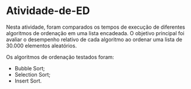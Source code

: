 # Atividade-de-ED
Nesta atividade, foram comparados os tempos de execução de diferentes algoritmos de ordenação em uma lista encadeada. O objetivo principal foi avaliar o desempenho relativo de cada algoritmo ao ordenar uma lista de 30.000 elementos aleatórios.

Os algoritmos de ordenação testados foram:

* Bubble Sort;
* Selection Sort;
* Insert Sort.
